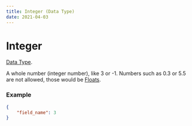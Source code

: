 ```yaml
---
title: Integer (Data Type)
date: 2021-04-03
---
```

# Integer

[Data Type](../data_types.md).

A whole number (integer number), like 3 or -1. Numbers such as 0.3 or 5.5 are not allowed, those would be [Floats](float.md).

### Example

```json
{
	"field_name": 3
}
```
